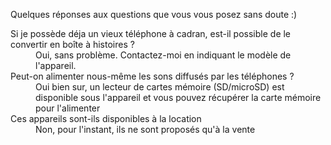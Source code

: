 Quelques réponses aux questions que vous vous posez sans doute :)

<dl>
  <dt>Si je possède déja un vieux téléphone à cadran, est-il possible de le convertir en boîte à histoires ?</dt>
  <dd>Oui, sans problème. Contactez-moi en indiquant le modèle de l'appareil.</dd>
  <dt>Peut-on alimenter nous-même les sons diffusés par les téléphones ?</dt>
  <dd>Oui bien sur, un lecteur de cartes mémoire (SD/microSD) est disponible sous l'appareil et vous pouvez récupérer la carte mémoire pour l'alimenter</dd>
  <dt>Ces appareils sont-ils disponibles à la location</dt>
  <dd>Non, pour l'instant, ils ne sont proposés qu'à la vente</dd>
</dl>
